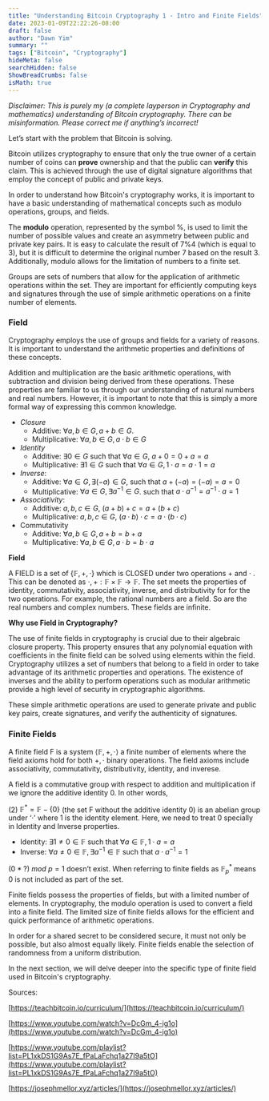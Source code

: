 ```yaml
---
title: "Understanding Bitcoin Cryptography 1 - Intro and Finite Fields"
date: 2023-01-09T22:22:26-08:00
draft: false
author: "Dawn Yim"
summary: ""
tags: ["Bitcoin", "Cryptography"]
hideMeta: false
searchHidden: false
ShowBreadCrumbs: false
isMath: true
---
```


*Disclaimer: This is purely my (a complete layperson in Cryptography and mathematics) understanding of Bitcoin cryptography. There can be misinformation. Please correct me if anything’s incorrect!* 

Let’s start with the problem that Bitcoin is solving. 

Bitcoin utilizes cryptography to ensure that only the true owner of a certain number of coins can **prove** ownership and that the public can **verify** this claim. This is achieved through the use of digital signature algorithms that employ the concept of public and private keys.

In order to understand how Bitcoin's cryptography works, it is important to have a basic understanding of mathematical concepts such as modulo operations, groups, and fields.

The **modulo** operation, represented by the symbol %, is used to limit the number of possible values and create an asymmetry between public and private key pairs. It is easy to calculate the result of 7%4 (which is equal to 3), but it is difficult to determine the original number 7 based on the result 3. Additionally, modulo allows for the limitation of numbers to a finite set.

Groups are sets of numbers that allow for the application of arithmetic operations within the set. They are important for efficiently computing keys and signatures through the use of simple arithmetic operations on a finite number of elements.

### Field

Cryptography employs the use of groups and fields for a variety of reasons. It is important to understand the arithmetic properties and definitions of these concepts.

Addition and multiplication are the basic arithmetic operations, with subtraction and division being derived from these operations. These properties are familiar to us through our understanding of natural numbers and real numbers. However, it is important to note that this is simply a more formal way of expressing this common knowledge.

- *Closure*
    - Additive: $\forall a, b \in G, a + b \in G$.
    - Multiplicative: $\forall a, b \in G, a \cdot b \in G$
- *Identity*
    - Additive: $\exists 0 \in G$ such that  $\forall a \in G, \: a + 0 = 0 + a = a$
    - Multiplicative:   $\exists 1 \in G$ such that $\forall a \in G, 1 \cdot a = a \cdot 1 = a$
- *Inverse*:
    - Additive: $\forall a \in G, \exists (-a) \in G,$ such that $a + (-a) = (-a) = a = 0$
    - Multiplicative: $\forall a \in G, \exists a^{-1} \in G$. such that $a \cdot a^{-1} = a^{-1} \cdot a = 1$
- *Associativity*:
    - Additive: $a, b, c \in G$, $(a + b) + c = a + (b + c)$
    - Multiplicative: $a, b, c \in G$,  $(a \cdot b) \cdot c = a \cdot (b \cdot c)$
- Commutativity
    - Additive: $\forall a,b \in G, a + b = b + a$
    - Multiplicative: $\forall a,b \in G, a \cdot b = b \cdot a$

**Field**

A FIELD is a set of $\{ \mathbb F, +, \cdot \}$ which is CLOSED under two operations + and $\cdot$ . This can be denoted as $\cdot, +: \mathbb F \times \mathbb F \rightarrow \mathbb F$. The set meets the properties of identity, commutativity, associativity, inverse, and distributivity for for the two operations. For example, the rational numbers are a field. So are the real numbers and complex numbers. These fields are infinite. 

**Why use Field in Cryptography?**

The use of finite fields in cryptography is crucial due to their algebraic closure property. This property ensures that any polynomial equation with coefficients in the finite field can be solved using elements within the field. Cryptography utilizes a set of numbers that belong to a field in order to take advantage of its arithmetic properties and operations. The existence of inverses and the ability to perform operations such as modular arithmetic provide a high level of security in cryptographic algorithms.

These simple arithmetic operations are used to generate private and public key pairs, create signatures, and verify the authenticity of signatures.

### Finite Fields

A finite field F is a system $\langle \mathbb F, +, \cdot \rangle$  a finite number of elements where the field axioms hold for both $+, \cdot$ binary operations. The field axioms include associativity, commutativity, distributivity, identity, and inverese. 

A field is a commutative group with respect to addition and multiplication if we ignore the additive identity 0. In other words, 

(2) $\mathbb F^* = \mathbb F - \{0\}$  (the set F without the additive identity 0) is an abelian group under ‘$\cdot$’ where 1 is the identity element. Here, we need to treat 0 specially in Identity and Inverse properties. 

- Identity: $\exists 1 \neq 0 \in \mathbb F$ such that $\forall a \in \mathbb F, 1 \cdot a = a$
- Inverse: $\forall a \neq 0 \in \mathbb F, \exists a^{-1} \in \mathbb F$ such that $a \cdot a^{-1} = 1$

$(0*?)\ mod\ p = 1$ doesn’t exist. When referring to finite fields as $\mathbb F_{p}^{*}$ means 0 is not included as part of the set.

Finite fields possess the properties of fields, but with a limited number of elements. In cryptography, the modulo operation is used to convert a field into a finite field. The limited size of finite fields allows for the efficient and quick performance of arithmetic operations.

In order for a shared secret to be considered secure, it must not only be possible, but also almost equally likely. Finite fields enable the selection of randomness from a uniform distribution.

In the next section, we will delve deeper into the specific type of finite field used in Bitcoin's cryptography.

Sources:

[https://teachbitcoin.io/curriculum/](https://teachbitcoin.io/curriculum/)

[https://www.youtube.com/watch?v=DcGm_4-ig1o](https://www.youtube.com/watch?v=DcGm_4-ig1o)

[https://www.youtube.com/playlist?list=PL1xkDS1G9As7E_fPaLaFchq1a27I9a5tO](https://www.youtube.com/playlist?list=PL1xkDS1G9As7E_fPaLaFchq1a27I9a5tO)

[https://josephmellor.xyz/articles/](https://josephmellor.xyz/articles/)
